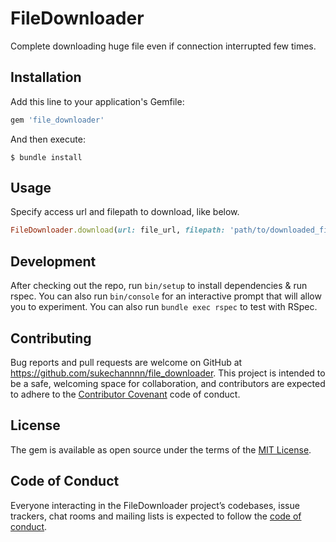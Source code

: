 # FileDownloader

Complete downloading huge file even if connection interrupted few times.

## Installation

Add this line to your application's Gemfile:

```ruby
gem 'file_downloader'
```

And then execute:

```
$ bundle install
```

## Usage

Specify access url and filepath to download, like below.

```ruby
FileDownloader.download(url: file_url, filepath: 'path/to/downloaded_file.csv')
```

## Development

After checking out the repo, run `bin/setup` to install dependencies & run rspec.
You can also run `bin/console` for an interactive prompt that will allow you to experiment.
You can also run `bundle exec rspec` to test with RSpec.

## Contributing

Bug reports and pull requests are welcome on GitHub at https://github.com/sukechannnn/file_downloader. This project is intended to be a safe, welcoming space for collaboration, and contributors are expected to adhere to the [Contributor Covenant](http://contributor-covenant.org) code of conduct.

## License

The gem is available as open source under the terms of the [MIT License](https://opensource.org/licenses/MIT).

## Code of Conduct

Everyone interacting in the FileDownloader project’s codebases, issue trackers, chat rooms and mailing lists is expected to follow the [code of conduct](https://github.com/[USERNAME]/file_downloader/blob/master/CODE_OF_CONDUCT.md).

